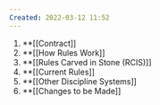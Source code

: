 ```yaml
---
Created: 2022-03-12 11:52
---
```

1. **[[Contract]]
2. **[[How Rules Work]]
3. **[[Rules Carved in Stone (RCIS)]]
4. **[[Current Rules]]
5. **[[Other Discipline Systems]]
6. **[[Changes to be Made]]

